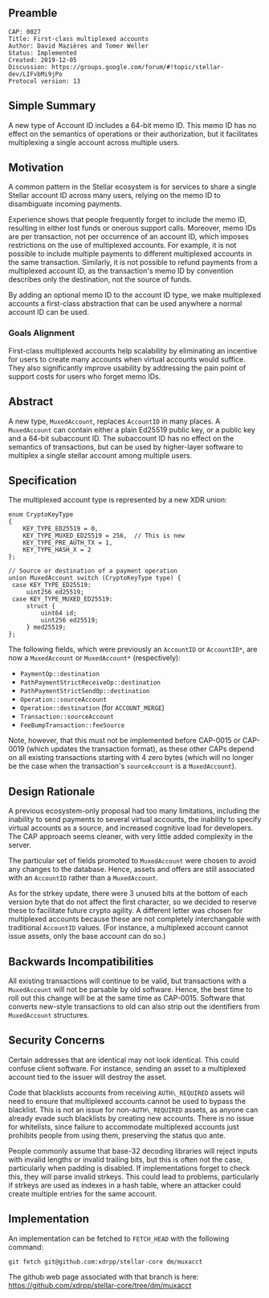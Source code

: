 ## Preamble

```
CAP: 0027
Title: First-class multiplexed accounts
Author: David Mazières and Tomer Weller
Status: Implemented
Created: 2019-12-05
Discussion: https://groups.google.com/forum/#!topic/stellar-dev/LIFvbMi9jPo
Protocol version: 13
```

## Simple Summary

A new type of Account ID includes a 64-bit memo ID.  This memo ID has
no effect on the semantics of operations or their authorization, but
it facilitates multiplexing a single account across multiple users.

## Motivation

A common pattern in the Stellar ecosystem is for services to share a
single Stellar account ID across many users, relying on the memo ID to
disambiguate incoming payments.

Experience shows that people frequently forget to include the memo ID,
resulting in either lost funds or onerous support calls.  Moreover,
memo IDs are per transaction, not per occurrence of an account ID,
which imposes restrictions on the use of multiplexed accounts.  For
example, it is not possible to include multiple payments to different
multiplexed accounts in the same transaction.  Similarly, it is not
possible to refund payments from a multiplexed account ID, as the
transaction's memo ID by convention describes only the destination,
not the source of funds.

By adding an optional memo ID to the account ID type, we make
multiplexed accounts a first-class abstraction that can be used
anywhere a normal account ID can be used.

### Goals Alignment

First-class multiplexed accounts help scalability by eliminating an
incentive for users to create many accounts when virtual accounts
would suffice.  They also significantly improve usability by
addressing the pain point of support costs for users who forget memo
IDs.

## Abstract

A new type, `MuxedAccount`, replaces `AccountID` in many places.  A
`MuxedAccount` can contain either a plain Ed25519 public key, or a
public key and a 64-bit subaccount ID.  The subaccount ID has no
effect on the semantics of transactions, but can be used by
higher-layer software to multiplex a single stellar account among
multiple users.

## Specification

The multiplexed account type is represented by a new XDR union:

~~~ {.c}
enum CryptoKeyType
{
    KEY_TYPE_ED25519 = 0,
    KEY_TYPE_MUXED_ED25519 = 256,  // This is new
    KEY_TYPE_PRE_AUTH_TX = 1,
    KEY_TYPE_HASH_X = 2
};

// Source or destination of a payment operation
union MuxedAccount switch (CryptoKeyType type) {
 case KEY_TYPE_ED25519:
     uint256 ed25519;
 case KEY_TYPE_MUXED_ED25519:
     struct {
         uint64 id;
         uint256 ed25519;
     } med25519;
};
~~~

The following fields, which were previously an `AccountID` or
`AccountID*`, are now a `MuxedAccount` or `MuxedAccount*`
(respectively):

* `PaymentOp::destination`
* `PathPaymentStrictReceiveOp::destination`
* `PathPaymentStrictSendOp::destination`
* `Operation::sourceAccount`
* `Operation::destination` (for `ACCOUNT_MERGE`)
* `Transaction::sourceAccount`
* `FeeBumpTransaction::feeSource`

Note, however, that this must not be implemented before CAP-0015 or
CAP-0019 (which updates the transaction format), as these other CAPs
depend on all existing transactions starting with 4 zero bytes (which
will no longer be the case when the transaction's `sourceAccount` is a
`MuxedAccount`).

## Design Rationale

A previous ecosystem-only proposal had too many limitations, including
the inability to send payments to several virtual accounts, the
inability to specify virtual accounts as a source, and increased
cognitive load for developers.  The CAP approach seems cleaner, with
very little added complexity in the server.

The particular set of fields promoted to `MuxedAccount` were chosen to
avoid any changes to the database.  Hence, assets and offers are still
associated with an `AccountID` rather than a `MuxedAccount`.

As for the strkey update, there were 3 unused bits at the bottom of
each version byte that do not affect the first character, so we
decided to reserve these to facilitate future crypto agility.  A
different letter was chosen for multiplexed accounts because these are
not completely interchangable with traditional `AccountID` values.
(For instance, a multiplexed account cannot issue assets, only the
base account can do so.)

## Backwards Incompatibilities

All existing transactions will continue to be valid, but transactions
with a `MuxedAccount` will not be parsable by old software.  Hence,
the best time to roll out this change will be at the same time as
CAP-0015.  Software that converts new-style transactions to old can
also strip out the identifiers from `MuxedAccount` structures.

## Security Concerns

Certain addresses that are identical may not look identical.  This
could confuse client software.  For instance, sending an asset to a
multiplexed account tied to the issuer will destroy the asset.

Code that blacklists accounts from receiving `AUTH\_REQUIRED` assets
will need to ensure that multiplexed accounts cannot be used to bypass
the blacklist.  This is not an issue for non-`AUTH\_REQUIRED` assets,
as anyone can already evade such blacklists by creating new accounts.
There is no issue for whitelists, since failure to accommodate
multiplexed accounts just prohibits people from using them, preserving
the status quo ante.

People commonly assume that base-32 decoding libraries will reject
inputs with invalid lengths or invalid trailing bits, but this is
often not the case, particularly when padding is disabled.  If
implementations forget to check this, they will parse invalid strkeys.
This could lead to problems, particularly if strkeys are used as
indexes in a hash table, where an attacker could create multiple
entries for the same account.

## Implementation

An implementation can be fetched to `FETCH_HEAD` with the following
command:

```
git fetch git@github.com:xdrpp/stellar-core dm/muxacct
```

The github web page associated with that branch is here:
<https://github.com/xdrpp/stellar-core/tree/dm/muxacct>
